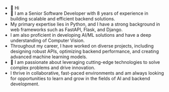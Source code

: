 - 👋 Hi
- 👀 I am a Senior Software Developer with 8 years of experience in building scalable and efficient backend solutions.
- My primary expertise lies in Python, and I have a strong background in web frameworks such as FastAPI, Flask, and Django.
- I am also proficient in developing AI/ML solutions and have a deep understanding of Computer Vision.
- Throughout my career, I have worked on diverse projects, including designing robust APIs, optimizing backend performance, and creating advanced machine learning models.
- 💞️ I am passionate about leveraging cutting-edge technologies to solve complex problems and drive innovation.
- I thrive in collaborative, fast-paced environments and am always looking for opportunities to learn and grow in the fields of AI and backend development.

<!---
dragonwarrior61/dragonwarrior61 is a ✨ special ✨ repository because its `README.md` (this file) appears on your GitHub profile.
You can click the Preview link to take a look at your changes.
--->
